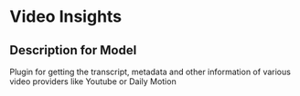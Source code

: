 # Video Insights

## Description for Model

Plugin for getting the transcript, metadata and other information of various video providers like Youtube or Daily Motion

